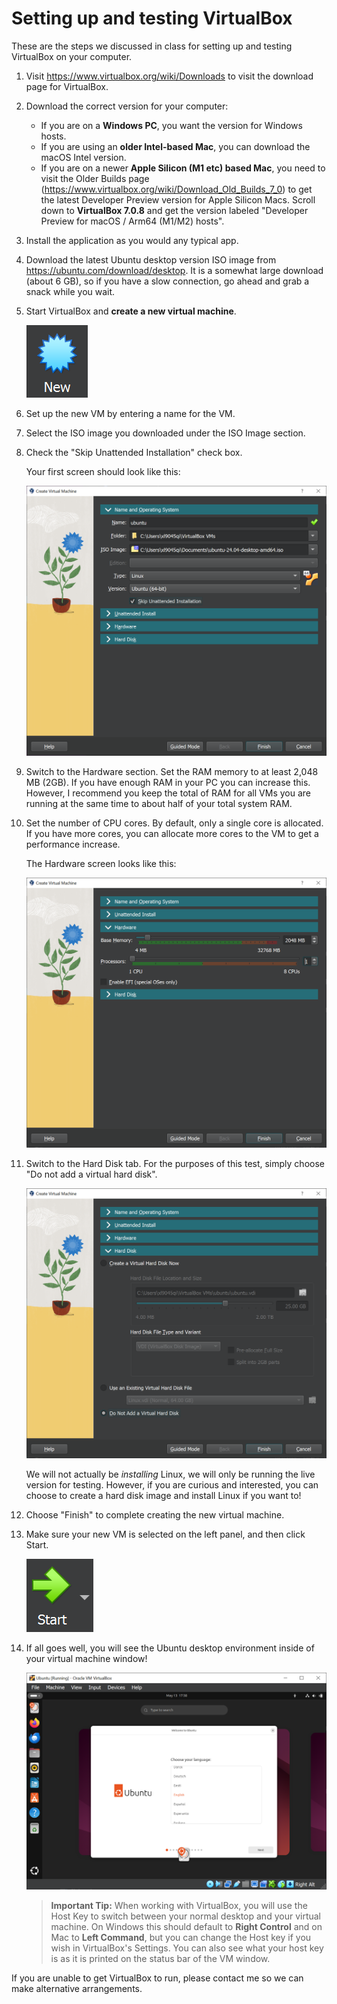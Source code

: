 # Setting up and testing VirtualBox

These are the steps we discussed in class for setting up and testing VirtualBox on your computer.

1. Visit <https://www.virtualbox.org/wiki/Downloads> to visit the download page for VirtualBox.
1. Download the correct version for your computer:
    * If you are on a **Windows PC**, you want the version for Windows hosts.
    * If you are using an **older Intel-based Mac**, you can download the macOS Intel version.
    * If you are on a newer **Apple Silicon (M1 etc) based Mac**, you need to visit the Older Builds page (<https://www.virtualbox.org/wiki/Download_Old_Builds_7_0>) to get the latest Developer Preview version for Apple Silicon Macs. Scroll down to **VirtualBox 7.0.8** and get the version labeled "Developer Preview for macOS / Arm64 (M1/M2) hosts".
1. Install the application as you would any typical app.
1. Download the latest Ubuntu desktop version ISO image from <https://ubuntu.com/download/desktop>. It is a somewhat large download (about 6 GB), so if you have a slow connection, go ahead and grab a snack while you wait.
1. Start VirtualBox and **create a new virtual machine**.

    ![Image of New button in VirtualBox user interface](images/01_vbox_new.PNG)

1. Set up the new VM by entering a name for the VM.
1. Select the ISO image you downloaded under the ISO Image section.
1. Check the "Skip Unattended Installation" check box.

    Your first screen should look like this:

    ![Image of first screen with the last three steps configured as indicated](images/02_new-vm_step1.PNG)

1. Switch to the Hardware section. Set the RAM memory to at least 2,048 MB (2GB). If you have enough RAM in your PC you can increase this. However, I recommend you keep the total of RAM for all VMs you are running at the same time to about half of your total system RAM. 
1. Set the number of CPU cores. By default, only a single core is allocated. If you have more cores, you can allocate more cores to the VM to get a performance increase.

    The Hardware screen looks like this:

    ![Image of Hardware panel with settings applied](images/03_new-vm_hw.PNG)

1. Switch to the Hard Disk tab. For the purposes of this test, simply choose "Do not add a virtual hard disk". 

    ![Image of Hard Disk panel with Do Not Add selected](images/04_new-vm_hd.PNG)

    We will not actually be *installing* Linux, we will only be running the live version for testing. However, if you are curious and interested, you can choose to create a hard disk image and install Linux if you want to!

1. Choose "Finish" to complete creating the new virtual machine.
1. Make sure your new VM is selected on the left panel, and then click Start.

    ![Image of Start button in VirtualBox](images/05_vbox_start.PNG)

1. If all goes well, you will see the Ubuntu desktop environment inside of your virtual machine window!

    ![Image of Ubuntu VM running in VirtualBox](images/06_vbox_ubuntu_running.PNG)

    > **Important Tip:** When working with VirtualBox, you will use the Host Key to switch between your normal desktop and your virtual machine. On Windows this should default to **Right Control** and on Mac to **Left Command**, but you can change the Host key if you wish in VirtualBox's Settings. You can also see what your host key is as it is printed on the status bar of the VM window.

If you are unable to get VirtualBox to run, please contact me so we can make alternative arrangements.

